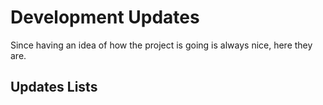 # Development Updates  

Since having an idea of how the project is going is always nice, here they are.

## Updates Lists  

